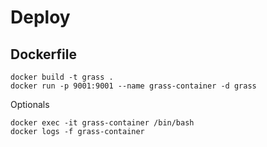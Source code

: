 # Deploy
## Dockerfile
```
docker build -t grass .
docker run -p 9001:9001 --name grass-container -d grass
```
Optionals
```
docker exec -it grass-container /bin/bash
docker logs -f grass-container
```
